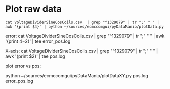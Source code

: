 # Plot raw data

```
cat VoltageDividerSineCosCoils.csv  | grep "^1329079" | tr ";" " " | awk '{print $4}' | python ~/sources/ecmccomgui/pyDataManip/plotData.py 
```

error:
cat VoltageDividerSineCosCoils.csv  | grep "^1329079" | tr ";" " " | awk '{print $4-$2}' | tee error_pos.log 

X-axis:
cat VoltageDividerSineCosCoils.csv  | grep "^1329079" | tr ";" " " | awk '{print $2}' | tee pos.log 

plot error vs pos:

python ~/sources/ecmccomgui/pyDataManip/plotDataXY.py pos.log error_pos.log
